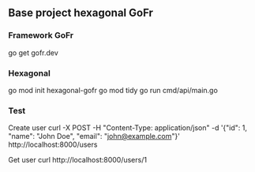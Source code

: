 ## Base project hexagonal GoFr

### Framework GoFr

go get gofr.dev

### Hexagonal

go mod init hexagonal-gofr
go mod tidy
go run cmd/api/main.go

### Test

Create user
curl -X POST -H "Content-Type: application/json" -d '{"id": 1, "name": "John Doe", "email": "john@example.com"}' http://localhost:8000/users

Get user
curl http://localhost:8000/users/1